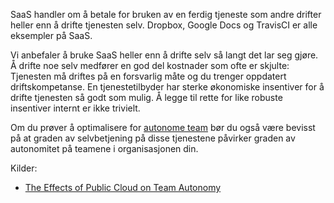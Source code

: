 SaaS handler om å betale for bruken av en ferdig tjeneste som andre drifter heller enn å drifte tjenesten selv. Dropbox, Google Docs og TravisCI er alle eksempler på SaaS.

Vi anbefaler å bruke SaaS heller enn å drifte selv så langt det lar seg gjøre. Å drifte noe selv medfører en god del kostnader som ofte er skjulte: Tjenesten må driftes på en forsvarlig måte og du trenger oppdatert driftskompetanse. En tjenestetilbyder har sterke økonomiske insentiver for å drifte tjenesten så godt som mulig. Å legge til rette for like robuste insentiver internt er ikke trivielt.

Om du prøver å optimalisere for [autonome team](https://radar.bekk.no/tech2018/prosess-og-kvalitet/autonome-team) bør du også være bevisst på at graden av selvbetjening på disse tjenestene påvirker graden av autonomitet på teamene i organisasjonen din.

Kilder:
- [The Effects of Public Cloud on Team Autonomy](https://blogg.bekk.no/the-effects-of-public-cloud-on-team-autonomy-f5b1d22cef87)